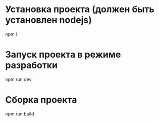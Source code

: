 # Установка проекта (должен быть установлен nodejs)
npm i

# Запуск проекта в режиме разработки
npm run dev

# Сборка проекта
npm run build